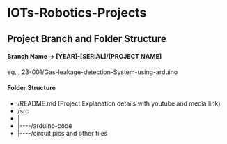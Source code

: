 # IOTs-Robotics-Projects

## Project Branch and Folder Structure

#### Branch Name -> [YEAR]-[SERIAL]/[PROJECT NAME]
eg.., 23-001/Gas-leakage-detection-System-using-arduino

#### Folder Structure

- /README.md (Project Explanation details with youtube and media link)
-  /src
- |
- |----/arduino-code
- |----/circuit pics and other files
 

